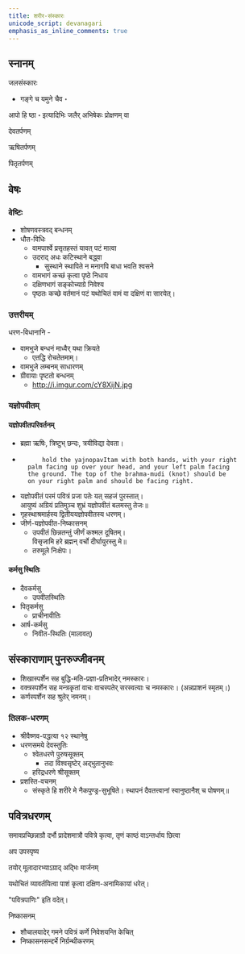 ```yaml
---    
title: शरीर-संस्कारः
unicode_script: devanagari  
emphasis_as_inline_comments: true  
---
```


## स्नानम्

जलसंस्कारः

- गङ्गे च यमुने चैव ॰

आपो हि ष्ठा ॰ इत्यादिभिः जलैर् अभिषेकः प्रोक्षणम् वा

देवतर्पणम्

ऋषितर्पणम्

पितृतर्पणम्

## वेषः

### वेष्टिः

- शोषणवस्त्रवद् बन्धनम्
- धौत-विधिः
  - वामपार्श्वे प्रसृतहस्तं यावत् पटं मात्वा
  - उदराद् अधः कटिस्थाने बद्ध्वा
    - सुस्थाने स्थापिते  न मनागपि बाधा भवति श्वसने
  - वामभागं कच्छं कृत्वा पृष्ठे निधाय
  - दक्षिणभागं सङ्कोच्याग्रे निवेश्य
  - पृष्ठतः कच्छे वर्तमानं पटं यथोचितं वामं वा दक्षिणं वा सारयेत्।

### उत्तरीयम्

धरण-विधानानि -
- वामभुजे बन्धनं माध्वैर् यथा क्रियते
  - एतद्धि रोचतेतमाम्।
- वामभुजे लम्बनम् साधारणम्
- ग्रीवायाः पृष्टतो बन्धनम्
  - http://i.imgur.com/cY8XijN.jpg

### यज्ञोपवीतम्

#### यज्ञोपवीतपरिवर्तनम्

- ब्रह्मा ऋषिः, त्रिष्टुभ् छन्दः, त्रयीविद्या देवता।
-           hold the yajnopavItam with both hands, with your right   
        palm facing up over your head, and your left palm facing  
        the ground. The top of the brahma-mudi (knot) should be  
        on your right palm and should be facing right.
- यज्ञोपवीतं परमं पवित्रं प्रजा पतेः यत् सहजं पुरस्तात्।  
आयुष्यं अग्रियं प्रतिमुञ्च शुभ्रं यज्ञोपवीतं बलमस्तु तेजः॥
- गृहस्थाश्रमार्हस्य द्वितीययज्ञोपवीतस्य धरणम्।
- जीर्ण-यज्ञोपवीत-निष्कासनम्
  - उपवीतं छिन्नतन्तुं जीर्णं कश्मल दूषितम्।  
विसृजामि हरे ब्रह्मन् वर्चो दीर्घायुरस्तु मे॥
  - तरुमूले निःक्षेपः।

#### कर्मसु स्थितिः
- दैवकर्मसु
  - उपवीतस्थितिः
- पितृकर्मसु
  - प्राचीनावीतिः
- आर्ष-कर्मसु
  - निवीत-स्थितिः (मालावत्)

## संस्काराणाम् पुनरुज्जीवनम्

- शिखास्पर्शेन सह बुद्धि-मति-प्रज्ञा-प्रतिभादेर् नमस्कारः।
- वक्त्रस्पर्शेन सह मन्त्रकृतां वाचः वाचस्पतेर् सरस्वत्याः च नमस्कारः। (अन्नप्राशनं स्मृतम्।)
- कर्णस्पर्शेन सह श्रुतेर् नमनम्।

### तिलक-धरणम्

- श्रीवैष्णव-पद्धत्या १२ स्थानेषु
- धरणसमये देवस्तुतिः
  - श्वेतधरणे पुरुषसूक्तम्
    - तदा विश्वसृष्टेर् अद्भुतानुभवः
  - हरिद्रधरणे श्रीसूक्तम्
- प्रशस्ति-वचनम्
  - संस्कृते हि शरीरे मे नैकपुण्ड्र-सुभूषिते। स्थापनं दैवतत्त्वानां स्वानुष्ठानैश् च पोषणम्॥

## पवित्रधरणम्

समावप्रच्छिन्नाग्रौ दर्भौ प्रादेशमात्रौ पवित्रे कृत्वा, तृणं काष्ठं वाऽन्तर्धाय छित्वा

अप उपस्पृष्य

तयोर् मूलादारभ्याऽग्राद् अद्भिः मार्जनम्

यथोचितं व्यावर्तयित्वा पाशं कृत्वा दक्षिण-अनामिकायां धरेत्।

 "पवित्रपाणिः" इति वदेत्।

निष्कासनम्

- शौचालयादेर् गमने पवित्रं कर्णे निवेशयन्ति केचित्
- निष्कासनसन्दर्भे निर्ग्रन्थीकरणम्
